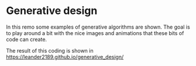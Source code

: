 # Generative design

In this remo some examples of generative algorithms are shown. The goal is to play around a bit with the nice images and animations that these bits of code can create.

The result of this coding is shown in https://leander2189.github.io/generative_design/



